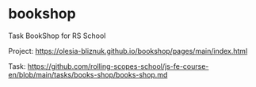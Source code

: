 # bookshop
Task BookShop for RS School

Project: https://olesia-bliznuk.github.io/bookshop/pages/main/index.html

Task: https://github.com/rolling-scopes-school/js-fe-course-en/blob/main/tasks/books-shop/books-shop.md
